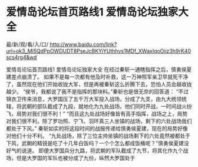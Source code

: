 # 爱情岛论坛首页路线1 爱情岛论坛独家大全

最/新/观/看/入/口/ http://www.baidu.com/link?url=ok3_Ml5QdPpOWDUDT8PseJcBKYiYUthhvs1MDf_XWaxIqoOiiz3h9rK40scs4rg4&wd


爱情岛论坛首页路线1 爱情岛论坛独家大全
在经过秦斩一通瞎指挥之后，慎勇侯夏建差点崩溃了。
    如果不是每一次都有他及时补救，这一万神照军亲卫早就死干净了，虽然现在他们开始收拢大军，但是再被秦斩这么折腾下去，恐怕人员会越收拢越少。
    “侯爷，我都说了我不是指挥的那块料。”秦斩也是很无奈的回答道：
    “不过锦衣卫传来消息，大罗国压了五千万大军投入战场，分成了九支，由九大统领统辖，将武朝的部队截成了九段，就地化为九处战场，他们同时开战，一时间战火纷飞，局势对我们很不利！”
    “而且这九处战场好像皆有高手指挥，战场之上，局势对我们很不利，除了罗功照、宁飞、羽环真三人坐镇的战场，剩下的六处战场我们都处于下风。”
    秦斩如实的将这段时间的战报传递给慎勇侯夏建，现在的局势好像对他们十分不利。
    “九处战场，除了三位主帅坐镇的战场剩下的六处竟然被都处于下风，武朝的精锐是吃了十几年白饭吗？一个个怎么都成饭桶呢？”慎勇侯夏建没好气的说道。
    即便大罗国兵分九路，将武朝的军队截成了九节，将其化作九个战场，但是大罗国的军队也被分成了九份，纵然大罗国处于
